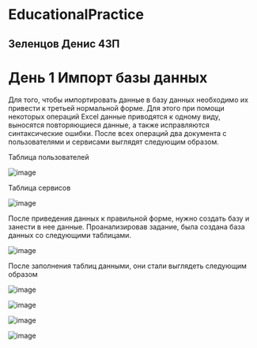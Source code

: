 # EducationalPractice
## Зеленцов Денис 43П
# День 1 Импорт базы данных
Для того, чтобы импортировать данные в базу данных необходимо их привести к третьей нормальной форме. Для этого при помощи некоторых операций Excel данные приводятся к одному виду, выносятся повторяющиеся данные, а также исправляются синтаксические ошибки.
После всех операций два документа с пользователями и сервисами выглядят следующим образом.

Таблица пользователей

 ![image](https://user-images.githubusercontent.com/100830195/222380718-5447104b-d74c-4d28-b385-acddedfbaf36.png)
 
Таблица сервисов

 ![image](https://user-images.githubusercontent.com/100830195/222381297-d273c37d-04cf-4086-b3a1-cb18d5c6554f.png)
 
После приведения данных к правильной форме, нужно создать базу и занести в нее данные. Проанализировав задание, была создана база данных со следующими таблицами.

![image](https://user-images.githubusercontent.com/100830195/222416719-50fdd53c-b680-49c0-8502-561f2accd175.png)

После заполнения таблиц данными, они стали выглядеть следующим образом

![image](https://user-images.githubusercontent.com/100830195/222417110-59a3b9d1-c156-4a99-9664-0bd5ad2cef6a.png)

![image](https://user-images.githubusercontent.com/100830195/222417139-e4cb2692-4bed-408c-8dbd-60ade0bc48e4.png)

![image](https://user-images.githubusercontent.com/100830195/222417162-f3d5124c-0f8f-4ef2-b2fd-70813df6e4b3.png)

![image](https://user-images.githubusercontent.com/100830195/222417181-5b50fed7-3310-4cd1-9d31-a41cc8cdfc17.png)
